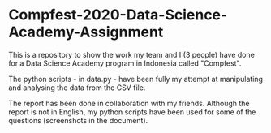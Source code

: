 # Compfest-2020-Data-Science-Academy-Assignment
This is a repository to show the work my team and I (3 people) have done for a Data Science Academy program in Indonesia called "Compfest".

The python scripts - in data.py - have been fully my attempt at manipulating and analysing the data from the CSV file.

The report has been done in collaboration with my friends. Although the report is not in English, my python scripts have been used for some of the questions (screenshots in the document).


